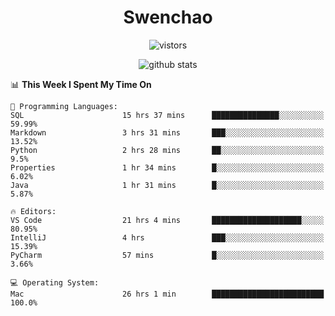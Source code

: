 <h1 align="center">Swenchao</h3>

<p align="center">
  <img src="https://visitor-badge.glitch.me/badge?page_id=Swenchao" alt="vistors" />
</p>

<p align="center">
  <img src="https://github-readme-stats.vercel.app/api?username=Swenchao&count_private=true&show_icons=true&theme=vue-dark&hide_title=true" alt="github stats" />
</p>

<!--START_SECTION:waka-->
📊 **This Week I Spent My Time On** 

```text
💬 Programming Languages: 
SQL                      15 hrs 37 mins      ███████████████░░░░░░░░░░   59.99% 
Markdown                 3 hrs 31 mins       ███░░░░░░░░░░░░░░░░░░░░░░   13.52% 
Python                   2 hrs 28 mins       ██░░░░░░░░░░░░░░░░░░░░░░░   9.5% 
Properties               1 hr 34 mins        █░░░░░░░░░░░░░░░░░░░░░░░░   6.02% 
Java                     1 hr 31 mins        █░░░░░░░░░░░░░░░░░░░░░░░░   5.87%

🔥 Editors: 
VS Code                  21 hrs 4 mins       ████████████████████░░░░░   80.95% 
IntelliJ                 4 hrs               ███░░░░░░░░░░░░░░░░░░░░░░   15.39% 
PyCharm                  57 mins             █░░░░░░░░░░░░░░░░░░░░░░░░   3.66%

💻 Operating System: 
Mac                      26 hrs 1 min        █████████████████████████   100.0%

```


<!--END_SECTION:waka-->
